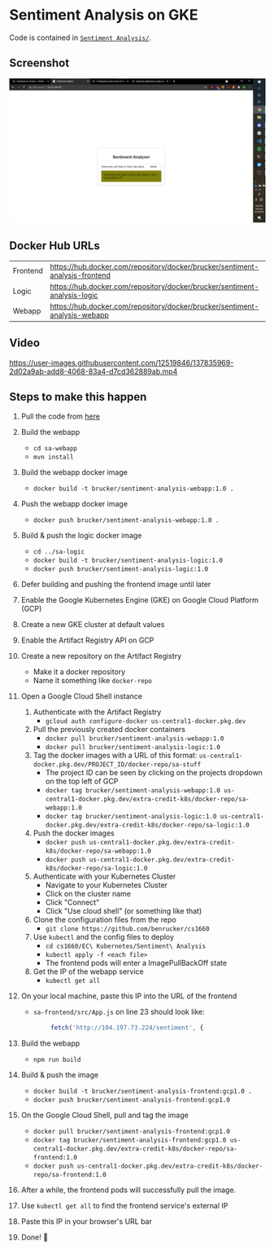 # Sentiment Analysis on GKE

Code is contained in [`Sentiment Analysis/`](Sentiment%20Analysis).

## Screenshot
![screenshot.png](screenshot.png)

## Docker Hub URLs
|  |  |
| -- | -- |
| Frontend | https://hub.docker.com/repository/docker/brucker/sentiment-analysis-frontend |
| Logic |https://hub.docker.com/repository/docker/brucker/sentiment-analysis-logic |
| Webapp | https://hub.docker.com/repository/docker/brucker/sentiment-analysis-webapp |

## Video
https://user-images.githubusercontent.com/12519846/137835969-2d02a9ab-add8-4068-83a4-d7cd362889ab.mp4

## Steps to make this happen

1. Pull the code from [here](https://github.com/rinormaloku/k8s-mastery)
2. Build the webapp
    * `cd sa-webapp`
    * `mvn install`
3. Build the webapp docker image
    * `docker build -t brucker/sentiment-analysis-webapp:1.0 .`
4. Push the webapp docker image
    * `docker push brucker/sentiment-analysis-webapp:1.0 .`
5. Build & push the logic docker image
    * `cd ../sa-logic`
    * `docker build -t brucker/sentiment-analysis-logic:1.0`
    * `docker push brucker/sentiment-analysis-logic:1.0`
6. Defer building and pushing the frontend image until later

7. Enable the Google Kubernetes Engine (GKE) on Google Cloud Platform (GCP)
8. Create a new GKE cluster at default values
9. Enable the Artifact Registry API on GCP
10. Create a new repository on the Artifact Registry
    * Make it a docker repository
    * Name it something like `docker-repo`
11. Open a Google Cloud Shell instance
    1. Authenticate with the Artifact Registry
        * `gcloud auth configure-docker us-central1-docker.pkg.dev`
    2. Pull the previously created docker containers
        * `docker pull brucker/sentiment-analysis-webapp:1.0`
        * `docker pull brucker/sentiment-analysis-logic:1.0`
    3. Tag the docker images with a URL of this format: `us-central1-docker.pkg.dev/PROJECT_ID/docker-repo/sa-stuff`
        * The project ID can be seen by clicking on the projects dropdown on the top left of GCP
        * `docker tag brucker/sentiment-analysis-webapp:1.0 us-central1-docker.pkg.dev/extra-credit-k8s/docker-repo/sa-webapp:1.0`
        * `docker tag brucker/sentiment-analysis-logic:1.0 us-central1-docker.pkg.dev/extra-credit-k8s/docker-repo/sa-logic:1.0`
    3. Push the docker images
        * `docker push us-central1-docker.pkg.dev/extra-credit-k8s/docker-repo/sa-webapp:1.0`
        * `docker push us-central1-docker.pkg.dev/extra-credit-k8s/docker-repo/sa-logic:1.0`
    4. Authenticate with your Kubernetes Cluster 
        * Navigate to your Kubernetes Cluster
        * Click on the cluster name
        * Click "Connect"
        * Click "Use cloud shell" (or something like that)
    5. Clone the configuration files from the repo
        * `git clone https://github.com/benrucker/cs1660`
    6. Use `kubectl` and the config files to deploy
        * `cd cs1660/EC\ Kubernetes/Sentiment\ Analysis`
        * `kubectl apply -f <each file>`
        * The frontend pods will enter a ImagePullBackOff state
    7. Get the IP of the webapp service
        * `kubectl get all`
12. On your local machine, paste this IP into the URL of the frontend 
    * `sa-frontend/src/App.js` on line 23 should look like:
    ```js
            fetch('http://104.197.73.224/sentiment', {
    ```
13. Build the webapp
    * `npm run build`
14. Build & push the image
    * `docker build -t brucker/sentiment-analysis-frontend:gcp1.0 .`
    * `docker push brucker/sentiment-analysis-frontend:gcp1.0`
15. On the Google Cloud Shell, pull and tag the image
    * `docker pull brucker/sentiment-analysis-frontend:gcp1.0`
    * `docker tag brucker/sentiment-analysis-frontend:gcp1.0 us-central1-docker.pkg.dev/extra-credit-k8s/docker-repo/sa-frontend:1.0`
    * `docker push us-central1-docker.pkg.dev/extra-credit-k8s/docker-repo/sa-frontend:1.0`
16. After a while, the frontend pods will successfully pull the image.
17. Use `kubectl get all` to find the frontend service's external IP
18. Paste this IP in your browser's URL bar
19. Done! 🎉
